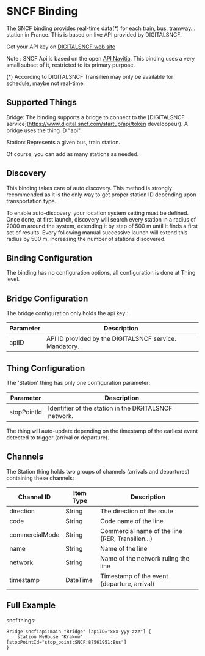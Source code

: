 # SNCF Binding

The SNCF binding provides real-time data(*) for each train, bus, tramway... station in France.
This is based on live API provided by DIGITALSNCF.

Get your API key on [DIGITALSNCF web site](https://www.digital.sncf.com/startup/api/token-developpeur)

Note : SNCF Api is based on the open [API Navitia](https://doc.navitia.io/#getting-started). 
This binding uses a very small subset of it, restricted to its primary purpose.

(*) According to DIGITALSNCF Transilien may only be available for schedule, maybe not real-time.

## Supported Things

Bridge: The binding supports a bridge to connect to the [DIGITALSNCF service](https://www.digital.sncf.com/startup/api/token developpeur). 
A bridge uses the thing ID "api".

Station: Represents a given bus, train station.

Of course, you can add as many stations as needed.


## Discovery

This binding takes care of auto discovery. This method is strongly recommended as it is the only way to get proper station ID depending upon transportation type.

To enable auto-discovery, your location system setting must be defined. 
Once done, at first launch, discovery will search every station in a radius of 2000 m around the system, extending it by step of 500 m until it finds a first set of results.
Every following manual successive launch will extend this radius by 500 m, increasing the number of stations discovered.


## Binding Configuration

The binding has no configuration options, all configuration is done at Thing level.

## Bridge Configuration

The bridge configuration only holds the api key : 

| Parameter | Description                                                    |
|-----------|----------------------------------------------------------------|
| apiID     | API ID provided by the DIGITALSNCF service. Mandatory.         |

## Thing Configuration

The 'Station' thing has only one configuration parameter:

| Parameter   | Description                                                  |
|-------------|--------------------------------------------------------------|
| stopPointId | Identifier of the station in the DIGITALSNCF network.        |

The thing will auto-update depending on the timestamp of the earliest event detected to trigger (arrival or departure).

## Channels

The Station thing holds two groups of channels (arrivals and departures) containing these channels:

| Channel ID            | Item Type | Description                                      |
|-----------------------|-----------|--------------------------------------------------|
| direction             | String    | The direction of the route                       |
| code                  | String    | Code name of the line                            |
| commercialMode        | String    | Commercial name of the line (RER, Transilien...) |
| name                  | String    | Name of the line                                 |
| network               | String    | Name of the network ruling the line              |
| timestamp             | DateTime  | Timestamp of the event (departure, arrival)      |

## Full Example

sncf.things:

```
Bridge sncf:api:main "Bridge" [apiID="xxx-yyy-zzz"] {
    station MyHouse "Krakow"[stopPointId="stop_point:SNCF:87561951:Bus"]
}
```
